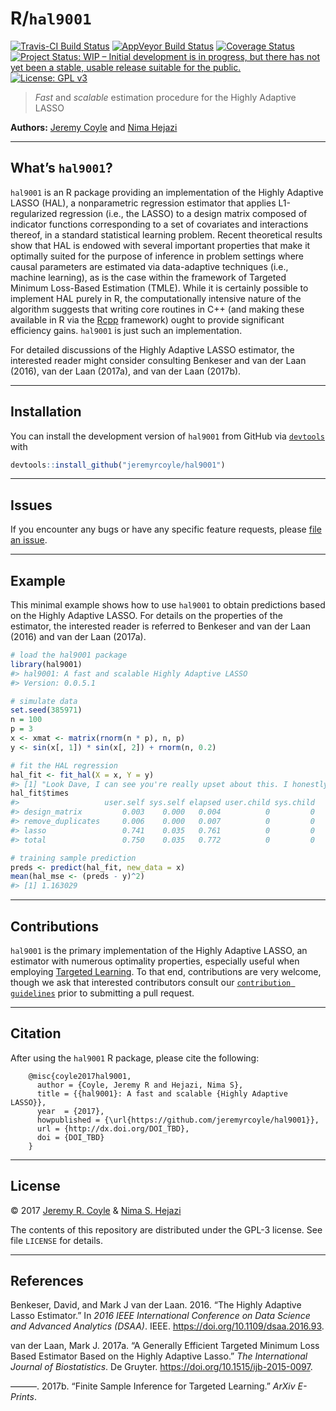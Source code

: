 
<!-- README.md is generated from README.Rmd. Please edit that file -->

# R/`hal9001`

[![Travis-CI Build
Status](https://travis-ci.org/jeremyrcoyle/hal9001.svg?branch=master)](https://travis-ci.org/jeremyrcoyle/hal9001)
[![AppVeyor Build
Status](https://ci.appveyor.com/api/projects/status/github/jeremyrcoyle/hal9001?branch=master&svg=true)](https://ci.appveyor.com/project/jeremyrcoyle/hal9001)
[![Coverage
Status](https://img.shields.io/codecov/c/github/jeremyrcoyle/hal9001/master.svg)](https://codecov.io/github/jeremyrcoyle/hal9001?branch=master)
[![Project Status: WIP – Initial development is in progress, but there
has not yet been a stable, usable release suitable for the
public.](http://www.repostatus.org/badges/latest/wip.svg)](http://www.repostatus.org/#wip)
[![License: GPL
v3](https://img.shields.io/badge/License-GPL%20v3-blue.svg)](http://www.gnu.org/licenses/gpl-3.0)

> *Fast* and *scalable* estimation procedure for the Highly Adaptive
> LASSO

**Authors:** [Jeremy Coyle](https://github.com/jeremyrcoyle) and [Nima
Hejazi](https://nimahejazi.org)

-----

## What’s `hal9001`?

`hal9001` is an R package providing an implementation of the Highly
Adaptive LASSO (HAL), a nonparametric regression estimator that applies
L1-regularized regression (i.e., the LASSO) to a design matrix composed
of indicator functions corresponding to a set of covariates and
interactions thereof, in a standard statistical learning problem. Recent
theoretical results show that HAL is endowed with several important
properties that make it optimally suited for the purpose of inference in
problem settings where causal parameters are estimated via data-adaptive
techniques (i.e., machine learning), as is the case within the framework
of Targeted Minimum Loss-Based Estimation (TMLE). While it is certainly
possible to implement HAL purely in R, the computationally intensive
nature of the algorithm suggests that writing core routines in C++ (and
making these available in R via the [Rcpp](http://www.rcpp.org/)
framework) ought to provide significant efficiency gains. `hal9001` is
just such an implementation.

For detailed discussions of the Highly Adaptive LASSO estimator, the
interested reader might consider consulting Benkeser and van der Laan
(2016), van der Laan (2017a), and van der Laan (2017b).

-----

## Installation

<!--
For standard use, we recommend installing the package from
[CRAN](https://cran.r-project.org/) via


```r
install.packages("hal9001")
```
-->

You can install the development version of `hal9001` from GitHub via
[`devtools`](https://www.rstudio.com/products/rpackages/devtools/) with

``` r
devtools::install_github("jeremyrcoyle/hal9001")
```

-----

## Issues

If you encounter any bugs or have any specific feature requests, please
[file an issue](https://github.com/jeremyrcoyle/hal9001/issues).

-----

## Example

This minimal example shows how to use `hal9001` to obtain predictions
based on the Highly Adaptive LASSO. For details on the properties of the
estimator, the interested reader is referred to Benkeser and van der
Laan (2016) and van der Laan (2017a).

``` r
# load the hal9001 package
library(hal9001)
#> hal9001: A fast and scalable Highly Adaptive LASSO
#> Version: 0.0.5.1

# simulate data
set.seed(385971)
n = 100
p = 3
x <- xmat <- matrix(rnorm(n * p), n, p)
y <- sin(x[, 1]) * sin(x[, 2]) + rnorm(n, 0.2)

# fit the HAL regression
hal_fit <- fit_hal(X = x, Y = y)
#> [1] "Look Dave, I can see you're really upset about this. I honestly think you ought to sit down calmly, take a stress pill, and think things over."
hal_fit$times
#>                   user.self sys.self elapsed user.child sys.child
#> design_matrix         0.003    0.000   0.004          0         0
#> remove_duplicates     0.006    0.000   0.007          0         0
#> lasso                 0.741    0.035   0.761          0         0
#> total                 0.750    0.035   0.772          0         0

# training sample prediction
preds <- predict(hal_fit, new_data = x)
mean(hal_mse <- (preds - y)^2)
#> [1] 1.163029
```

-----

## Contributions

`hal9001` is the primary implementation of the Highly Adaptive LASSO, an
estimator with numerous optimality properties, especially useful when
employing [Targeted
Learning](http://www.targetedlearningbook.com/about/). To that end,
contributions are very welcome, though we ask that interested
contributors consult our [`contribution
guidelines`](https://github.com/jeremyrcoyle/hal9001/blob/master/CONTRIBUTING.md)
prior to submitting a pull request.

-----

## Citation

After using the `hal9001` R package, please cite the following:

``` 
    @misc{coyle2017hal9001,
      author = {Coyle, Jeremy R and Hejazi, Nima S},
      title = {{hal9001}: A fast and scalable {Highly Adaptive LASSO}},
      year  = {2017},
      howpublished = {\url{https://github.com/jeremyrcoyle/hal9001}},
      url = {http://dx.doi.org/DOI_TBD},
      doi = {DOI_TBD}
    }
```

-----

## License

© 2017 [Jeremy R. Coyle](https://github.com/jeremyrcoyle) & [Nima S.
Hejazi](http://nimahejazi.org)

The contents of this repository are distributed under the GPL-3 license.
See file `LICENSE` for details.

-----

## References

<div id="refs" class="references">

<div id="ref-benkeser2016hal">

Benkeser, David, and Mark J van der Laan. 2016. “The Highly Adaptive
Lasso Estimator.” In *2016 IEEE International Conference on Data Science
and Advanced Analytics (DSAA)*. IEEE.
<https://doi.org/10.1109/dsaa.2016.93>.

</div>

<div id="ref-vdl2017generally">

van der Laan, Mark J. 2017a. “A Generally Efficient Targeted Minimum
Loss Based Estimator Based on the Highly Adaptive Lasso.” *The
International Journal of Biostatistics*. De Gruyter.
<https://doi.org/10.1515/ijb-2015-0097>.

</div>

<div id="ref-vdl2017finite">

———. 2017b. “Finite Sample Inference for Targeted Learning.” *ArXiv
E-Prints*.

</div>

</div>
